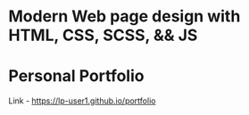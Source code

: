 # Modern Web page design with HTML, CSS, SCSS, && JS

# Personal Portfolio

Link - https://lp-user1.github.io/portfolio
